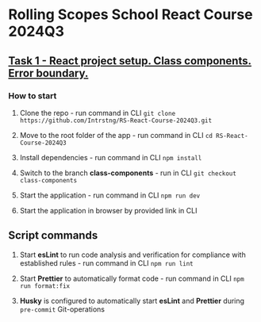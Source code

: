 # Rolling Scopes School React Course 2024Q3

## [Task 1 - React project setup. Class components. Error boundary.](https://github.com/rolling-scopes-school/tasks/blob/master/react/modules/tasks/class-components.md)

### How to start

1. Clone the repo - run command in CLI `git clone https://github.com/Intrstng/RS-React-Course-2024Q3.git`

2. Move to the root folder of the app - run command in CLI `cd RS-React-Course-2024Q3`

3. Install dependencies - run command in CLI `npm install`

4. Switch to the branch **class-components** - run in CLI `git checkout class-components`

5. Start the application - run command in CLI `npm run dev`

6. Start the application in browser by provided link in CLI


## Script commands

1. Start **esLint** to run code analysis and verification for compliance with established rules - run command in CLI `npm run lint`

2. Start **Prettier** to automatically format code - run command in CLI `npm run format:fix`

3. **Husky** is configured to automatically start **esLint** and **Prettier** during `pre-commit` Git-operations

